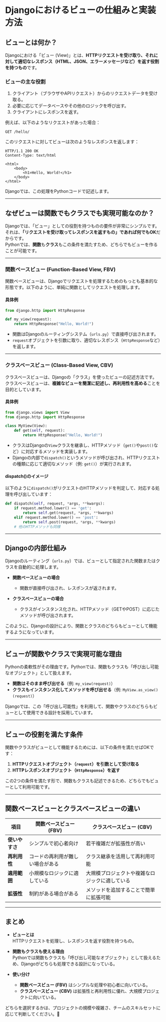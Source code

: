# Djangoにおけるビューの仕組みと実装方法

## **ビューとは何か？**

Djangoにおける「ビュー (View)」とは、**HTTPリクエストを受け取り、それに対して適切なレスポンス（HTML、JSON、エラーメッセージなど）を返す役割を持つもの**です。

### **ビューの主な役割**
1. クライアント（ブラウザやAPIリクエスト）からのリクエストデータを受け取る。
2. 必要に応じてデータベースやその他のロジックを呼び出す。
3. クライアントにレスポンスを返す。

例えば、以下のようなリクエストがあった場合：
```
GET /hello/
```
このリクエストに対してビューは次のようなレスポンスを返します：
```http
HTTP/1.1 200 OK
Content-Type: text/html

<html>
    <body>
        <h1>Hello, World!</h1>
    </body>
</html>
```

Djangoでは、この処理をPythonコードで記述します。

---

## **なぜビューは関数でもクラスでも実現可能なのか？**

Djangoでは、「ビュー」としての役割を持つものの要件が非常にシンプルです。それは、**「リクエストを受け取ってレスポンスを返すもの」であれば何でもOK**だからです。  
Pythonでは、**関数**も**クラス**もこの条件を満たすため、どちらでもビューを作ることが可能です。

---

### **関数ベースビュー (Function-Based View, FBV)**

関数ベースビューは、Djangoでリクエストを処理するためのもっとも基本的な形態です。以下のように、単純に関数としてリクエストを処理します。

#### **具体例**
```python
from django.http import HttpResponse

def my_view(request):
    return HttpResponse("Hello, World!")
```

- 関数はDjangoのルーティングシステム（`urls.py`）で直接呼び出されます。
- `request`オブジェクトを引数に取り、適切なレスポンス（`HttpResponse`など）を返します。

---

### **クラスベースビュー (Class-Based View, CBV)**

クラスベースビューは、Djangoの「クラス」を使ったビューの記述方法です。クラスベースビューは、**複雑なビューを簡潔に記述し、再利用性を高める**ことを目的としています。

#### **具体例**
```python
from django.views import View
from django.http import HttpResponse

class MyView(View):
    def get(self, request):
        return HttpResponse("Hello, World!")
```

- クラスはDjangoの`View`クラスを継承し、HTTPメソッド（`get()`や`post()`など）に対応するメソッドを実装します。
- Djangoの内部で`dispatch()`というメソッドが呼び出され、HTTPリクエストの種類に応じて適切なメソッド（例: `get()`）が実行されます。

#### **dispatch()のイメージ**
以下のように`dispatch()`がリクエストのHTTPメソッドを判定して、対応する処理を呼び出しています：
```python
def dispatch(self, request, *args, **kwargs):
    if request.method.lower() == 'get':
        return self.get(request, *args, **kwargs)
    elif request.method.lower() == 'post':
        return self.post(request, *args, **kwargs)
    # 他のHTTPメソッドも同様
```

---

## **Djangoの内部仕組み**

Djangoのルーティング（`urls.py`）では、ビューとして指定された関数またはクラスを自動的に処理します。

- **関数ベースビューの場合**  
  - 関数が直接呼び出され、レスポンスが返されます。
  
- **クラスベースビューの場合**  
  - クラスがインスタンス化され、HTTPメソッド（GETやPOST）に応じたメソッドが呼び出されます。

このように、Djangoの設計により、関数とクラスのどちらもビューとして機能するようになっています。

---

## **ビューが関数やクラスで実現可能な理由**

Pythonの柔軟性がその理由です。Pythonでは、関数もクラスも「呼び出し可能なオブジェクト」として扱えます。

- **関数はそのまま呼び出せる**（例: `my_view(request)`）
- **クラスもインスタンス化してメソッドを呼び出せる**（例: `MyView.as_view()(request)`）

Djangoでは、この「呼び出し可能性」を利用して、関数やクラスのどちらもビューとして使用できる設計を採用しています。

---

## **ビューの役割を満たす条件**

関数やクラスがビューとして機能するためには、以下の条件を満たせばOKです：
1. **HTTPリクエストオブジェクト（`request`）を引数として受け取る**
2. **HTTPレスポンスオブジェクト（`HttpResponse`）を返す**

この2つの条件を満たす形で、関数もクラスも記述できるため、どちらでもビューとして利用可能です。

---

## **関数ベースビューとクラスベースビューの違い**

| **項目**                  | **関数ベースビュー (FBV)**             | **クラスベースビュー (CBV)**                 |
|---------------------------|---------------------------------------|---------------------------------------------|
| **使いやすさ**            | シンプルで初心者向け                  | 若干複雑だが拡張性が高い                    |
| **再利用性**              | コードの再利用が難しい場合がある       | クラス継承を活用して再利用可能              |
| **適用範囲**              | 小規模なロジックに適している           | 大規模プロジェクトや複雑なロジックに適している |
| **拡張性**                | 制約がある場合がある                   | メソッドを追加することで簡単に拡張可能      |

---

## **まとめ**

- **ビューとは**  
  HTTPリクエストを処理し、レスポンスを返す役割を持つもの。

- **関数もクラスも使える理由**  
  Pythonでは関数もクラスも「呼び出し可能なオブジェクト」として扱えるため、Djangoがどちらも処理できる設計になっている。

- **使い分け**  
  - **関数ベースビュー (FBV)** はシンプルな処理や初心者に向いている。
  - **クラスベースビュー (CBV)** は拡張性と再利用性に優れ、大規模プロジェクトに向いている。

どちらを選択するかは、プロジェクトの規模や複雑さ、チームのスキルセットに応じて判断してください。🎉
